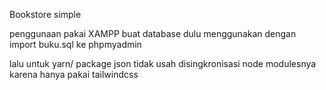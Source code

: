 Bookstore simple

penggunaan pakai XAMPP
buat database dulu menggunakan dengan import buku.sql ke phpmyadmin

lalu untuk yarn/ package json tidak usah disingkronisasi node modulesnya
karena hanya pakai tailwindcss